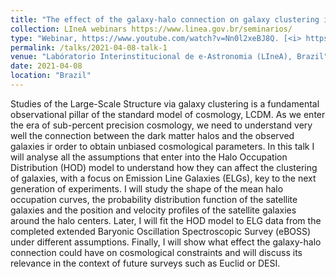 ```yaml
---
title: "The effect of the galaxy-halo connection on galaxy clustering in the advent of stage-IV experiments"
collection: LIneA webinars https://www.linea.gov.br/seminarios/
type: "Webinar, https://www.youtube.com/watch?v=Nn0l2xeBJ8Q. [<i> https://www.youtube.com/watch?v=Nn0l2xeBJ8Q</i>](https://www.youtube.com/watch?v=Nn0l2xeBJ8Q) <br>"
permalink: /talks/2021-04-08-talk-1
venue: "Labóratorio Interinstitucional de e-Astronomia (LIneA), Brazil"
date: 2021-04-08
location: "Brazil"
---
```


Studies of the Large-Scale Structure via galaxy clustering is a fundamental observational pillar of the standard model of cosmology, LCDM. As we enter the era of sub-percent precision cosmology, we need to understand very well the connection between the dark matter halos and the observed galaxies ir order to obtain unbiased cosmological parameters. In this talk I will analyse all the assumptions that enter into the Halo Occupation Distribution (HOD) model to understand how they can affect the clustering of galaxies, with a focus on Emission Line Galaxies (ELGs), key to the next generation of experiments. I will study the shape of the mean halo occupation curves, the probability distribution function of the satellite galaxies and the position and velocity profiles of the satellite galaxies around the halo centers. Later, I will fit the HOD model to ELG data from the completed extended Baryonic Oscillation Spectroscopic Survey (eBOSS) under different assumptions. Finally, I will show what effect the galaxy-halo connection could have on cosmological constraints and will discuss its relevance in the context of future surveys such as Euclid or DESI.
